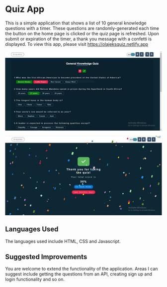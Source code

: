 # Quiz App

This is a simple application that shows a list of 10 general knowledge questions with a timer. These questions are randomly-generated each time the button on the home page is clicked or the quiz page is refreshed. Upon submit or expiration of the timer, a thank you message with a confetti is displayed. To view this app, please visit https://olajeksquiz.netlify.app

![screenshot](/assets/images/Capture.jpg)


![screenshot](/assets/images//Capture2.jpg)

## Languages Used

The languages used include HTML, CSS and Javascript.

## Suggested Improvements

You are welcome to extend the functionality of the application. Areas I can suggest include getting the questions from an API, creating sign up and login functionality and so on. 
